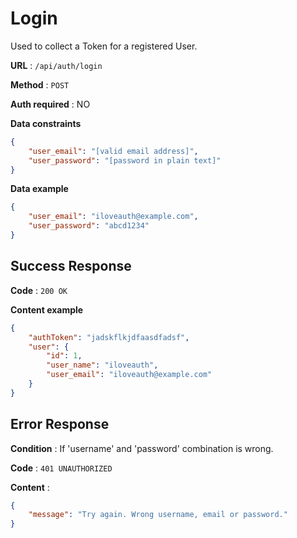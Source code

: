 # Login

Used to collect a Token for a registered User.

**URL** : `/api/auth/login`

**Method** : `POST`

**Auth required** : NO

**Data constraints**

```json
{
    "user_email": "[valid email address]",
    "user_password": "[password in plain text]"
}
```

**Data example**

```json
{
    "user_email": "iloveauth@example.com",
    "user_password": "abcd1234"
}
```

## Success Response

**Code** : `200 OK`

**Content example**

```json
{
    "authToken": "jadskflkjdfaasdfadsf",
    "user": {
        "id": 1,
        "user_name": "iloveauth",
        "user_email": "iloveauth@example.com"
    }
}
```

## Error Response

**Condition** : If 'username' and 'password' combination is wrong.

**Code** : `401 UNAUTHORIZED`

**Content** :

```json
{
    "message": "Try again. Wrong username, email or password."
}
```